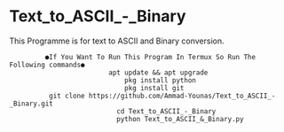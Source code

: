 # Text_to_ASCII_-_Binary
This Programme is for text to ASCII and Binary conversion.















             ●If You Want To Run This Program In Termux So Run The Following commands●
                             apt update && apt upgrade
                                 pkg install python
                                 pkg install git
              git clone https://github.com/Ammad-Younas/Text_to_ASCII_-_Binary.git
                               cd Text_to_ASCII_-_Binary
                               python Text_to_ASCII_&_Binary.py
